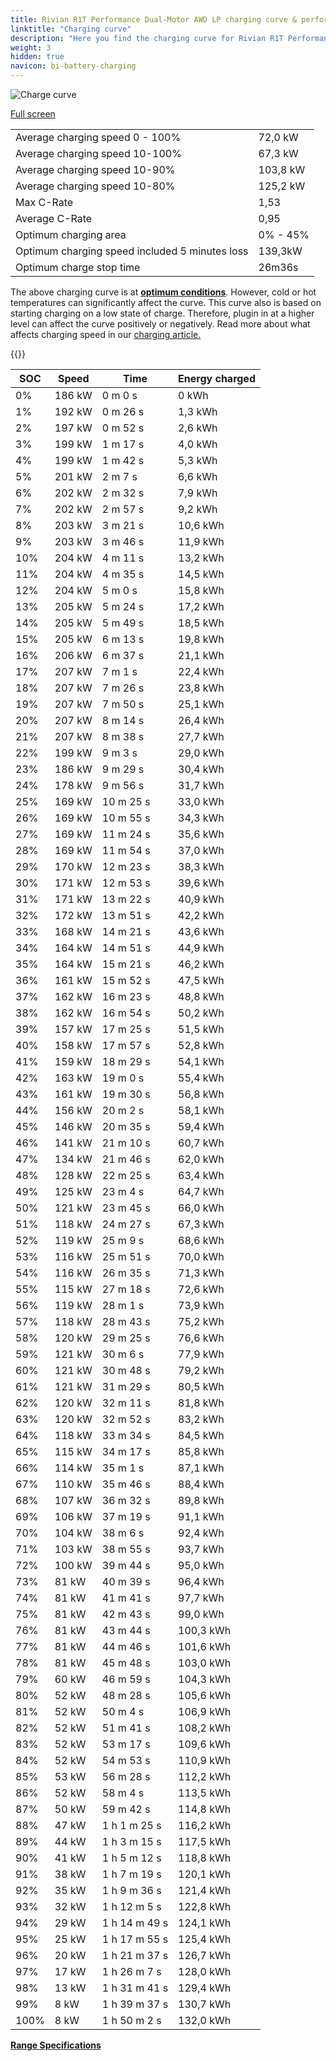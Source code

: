 ```yaml
---
title: Rivian R1T Performance Dual-Motor AWD LP charging curve & performance
linktitle: "Charging curve"
description: "Here you find the charging curve for Rivian R1T Performance Dual-Motor AWD LP."
weight: 3
hidden: true
navicon: bi-battery-charging
---
```

<!-- markdownlint-disable MD033 -->
<img src="../chargingcurve.svg" alt="Charge curve" class="img-fluid">

[Full screen](../chargingcurve.svg)


<table class="table table-striped border">
<tbody>
<tr>
<td>Average charging speed 0 - 100%</td><td>72,0 kW</td>
</tr>
<tr>
<td>Average charging speed 10-100%</td><td>67,3 kW</td>
</tr>
<tr>
<td>Average charging speed 10-90%</td><td>103,8 kW</td>
</tr>
<tr>
<td>Average charging speed 10-80%</td><td>125,2 kW</td>
</tr>
<tr>
<td>Max C-Rate</td><td>1,53</td>
</tr>
<tr>
<td>Average C-Rate</td><td>0,95</td>
</tr>
<tr>
<td>Optimum charging area</td><td>0% - 45%</td>
</tr>
<tr>
<td>Optimum charging speed included 5 minutes loss</td><td>139,3kW</td>
</tr>
<tr>
<td>Optimum charge stop time</td><td>26m36s</td>
</tr>
</tbody>
</table>


The above charging curve is at **[optimum conditions](../../../../../technology/battery/charging/#temperature)**. However, cold or hot temperatures can significantly affect the curve. This curve also is based on starting charging on a low state of charge. Therefore, plugin in at a higher level can affect the curve positively or negatively. Read more about what affects charging speed in our [charging article.](../../../../../technology/battery/charging/)


{{<evkxdisplayaddarticle />}}
<table class="table table-striped border">
<thead>
<tr><th>SOC</th><th>Speed</th><th>Time</th><th>Energy charged</th></tr>
</thead>
<tbody>
<tr>
<td>0%</td><td>186 kW</td><td> 0 m 0 s </td><td>0 kWh </td>
</tr>
<tr>
<td>1%</td><td>192 kW</td><td> 0 m 26 s </td><td>1,3 kWh </td>
</tr>
<tr>
<td>2%</td><td>197 kW</td><td> 0 m 52 s </td><td>2,6 kWh </td>
</tr>
<tr>
<td>3%</td><td>199 kW</td><td> 1 m 17 s </td><td>4,0 kWh </td>
</tr>
<tr>
<td>4%</td><td>199 kW</td><td> 1 m 42 s </td><td>5,3 kWh </td>
</tr>
<tr>
<td>5%</td><td>201 kW</td><td> 2 m 7 s </td><td>6,6 kWh </td>
</tr>
<tr>
<td>6%</td><td>202 kW</td><td> 2 m 32 s </td><td>7,9 kWh </td>
</tr>
<tr>
<td>7%</td><td>202 kW</td><td> 2 m 57 s </td><td>9,2 kWh </td>
</tr>
<tr>
<td>8%</td><td>203 kW</td><td> 3 m 21 s </td><td>10,6 kWh </td>
</tr>
<tr>
<td>9%</td><td>203 kW</td><td> 3 m 46 s </td><td>11,9 kWh </td>
</tr>
<tr>
<td>10%</td><td>204 kW</td><td> 4 m 11 s </td><td>13,2 kWh </td>
</tr>
<tr>
<td>11%</td><td>204 kW</td><td> 4 m 35 s </td><td>14,5 kWh </td>
</tr>
<tr>
<td>12%</td><td>204 kW</td><td> 5 m 0 s </td><td>15,8 kWh </td>
</tr>
<tr>
<td>13%</td><td>205 kW</td><td> 5 m 24 s </td><td>17,2 kWh </td>
</tr>
<tr>
<td>14%</td><td>205 kW</td><td> 5 m 49 s </td><td>18,5 kWh </td>
</tr>
<tr>
<td>15%</td><td>205 kW</td><td> 6 m 13 s </td><td>19,8 kWh </td>
</tr>
<tr>
<td>16%</td><td>206 kW</td><td> 6 m 37 s </td><td>21,1 kWh </td>
</tr>
<tr>
<td>17%</td><td>207 kW</td><td> 7 m 1 s </td><td>22,4 kWh </td>
</tr>
<tr>
<td>18%</td><td>207 kW</td><td> 7 m 26 s </td><td>23,8 kWh </td>
</tr>
<tr>
<td>19%</td><td>207 kW</td><td> 7 m 50 s </td><td>25,1 kWh </td>
</tr>
<tr>
<td>20%</td><td>207 kW</td><td> 8 m 14 s </td><td>26,4 kWh </td>
</tr>
<tr>
<td>21%</td><td>207 kW</td><td> 8 m 38 s </td><td>27,7 kWh </td>
</tr>
<tr>
<td>22%</td><td>199 kW</td><td> 9 m 3 s </td><td>29,0 kWh </td>
</tr>
<tr>
<td>23%</td><td>186 kW</td><td> 9 m 29 s </td><td>30,4 kWh </td>
</tr>
<tr>
<td>24%</td><td>178 kW</td><td> 9 m 56 s </td><td>31,7 kWh </td>
</tr>
<tr>
<td>25%</td><td>169 kW</td><td> 10 m 25 s </td><td>33,0 kWh </td>
</tr>
<tr>
<td>26%</td><td>169 kW</td><td> 10 m 55 s </td><td>34,3 kWh </td>
</tr>
<tr>
<td>27%</td><td>169 kW</td><td> 11 m 24 s </td><td>35,6 kWh </td>
</tr>
<tr>
<td>28%</td><td>169 kW</td><td> 11 m 54 s </td><td>37,0 kWh </td>
</tr>
<tr>
<td>29%</td><td>170 kW</td><td> 12 m 23 s </td><td>38,3 kWh </td>
</tr>
<tr>
<td>30%</td><td>171 kW</td><td> 12 m 53 s </td><td>39,6 kWh </td>
</tr>
<tr>
<td>31%</td><td>171 kW</td><td> 13 m 22 s </td><td>40,9 kWh </td>
</tr>
<tr>
<td>32%</td><td>172 kW</td><td> 13 m 51 s </td><td>42,2 kWh </td>
</tr>
<tr>
<td>33%</td><td>168 kW</td><td> 14 m 21 s </td><td>43,6 kWh </td>
</tr>
<tr>
<td>34%</td><td>164 kW</td><td> 14 m 51 s </td><td>44,9 kWh </td>
</tr>
<tr>
<td>35%</td><td>164 kW</td><td> 15 m 21 s </td><td>46,2 kWh </td>
</tr>
<tr>
<td>36%</td><td>161 kW</td><td> 15 m 52 s </td><td>47,5 kWh </td>
</tr>
<tr>
<td>37%</td><td>162 kW</td><td> 16 m 23 s </td><td>48,8 kWh </td>
</tr>
<tr>
<td>38%</td><td>162 kW</td><td> 16 m 54 s </td><td>50,2 kWh </td>
</tr>
<tr>
<td>39%</td><td>157 kW</td><td> 17 m 25 s </td><td>51,5 kWh </td>
</tr>
<tr>
<td>40%</td><td>158 kW</td><td> 17 m 57 s </td><td>52,8 kWh </td>
</tr>
<tr>
<td>41%</td><td>159 kW</td><td> 18 m 29 s </td><td>54,1 kWh </td>
</tr>
<tr>
<td>42%</td><td>163 kW</td><td> 19 m 0 s </td><td>55,4 kWh </td>
</tr>
<tr>
<td>43%</td><td>161 kW</td><td> 19 m 30 s </td><td>56,8 kWh </td>
</tr>
<tr>
<td>44%</td><td>156 kW</td><td> 20 m 2 s </td><td>58,1 kWh </td>
</tr>
<tr>
<td>45%</td><td>146 kW</td><td> 20 m 35 s </td><td>59,4 kWh </td>
</tr>
<tr>
<td>46%</td><td>141 kW</td><td> 21 m 10 s </td><td>60,7 kWh </td>
</tr>
<tr>
<td>47%</td><td>134 kW</td><td> 21 m 46 s </td><td>62,0 kWh </td>
</tr>
<tr>
<td>48%</td><td>128 kW</td><td> 22 m 25 s </td><td>63,4 kWh </td>
</tr>
<tr>
<td>49%</td><td>125 kW</td><td> 23 m 4 s </td><td>64,7 kWh </td>
</tr>
<tr>
<td>50%</td><td>121 kW</td><td> 23 m 45 s </td><td>66,0 kWh </td>
</tr>
<tr>
<td>51%</td><td>118 kW</td><td> 24 m 27 s </td><td>67,3 kWh </td>
</tr>
<tr>
<td>52%</td><td>119 kW</td><td> 25 m 9 s </td><td>68,6 kWh </td>
</tr>
<tr>
<td>53%</td><td>116 kW</td><td> 25 m 51 s </td><td>70,0 kWh </td>
</tr>
<tr>
<td>54%</td><td>116 kW</td><td> 26 m 35 s </td><td>71,3 kWh </td>
</tr>
<tr>
<td>55%</td><td>115 kW</td><td> 27 m 18 s </td><td>72,6 kWh </td>
</tr>
<tr>
<td>56%</td><td>119 kW</td><td> 28 m 1 s </td><td>73,9 kWh </td>
</tr>
<tr>
<td>57%</td><td>118 kW</td><td> 28 m 43 s </td><td>75,2 kWh </td>
</tr>
<tr>
<td>58%</td><td>120 kW</td><td> 29 m 25 s </td><td>76,6 kWh </td>
</tr>
<tr>
<td>59%</td><td>121 kW</td><td> 30 m 6 s </td><td>77,9 kWh </td>
</tr>
<tr>
<td>60%</td><td>121 kW</td><td> 30 m 48 s </td><td>79,2 kWh </td>
</tr>
<tr>
<td>61%</td><td>121 kW</td><td> 31 m 29 s </td><td>80,5 kWh </td>
</tr>
<tr>
<td>62%</td><td>120 kW</td><td> 32 m 11 s </td><td>81,8 kWh </td>
</tr>
<tr>
<td>63%</td><td>120 kW</td><td> 32 m 52 s </td><td>83,2 kWh </td>
</tr>
<tr>
<td>64%</td><td>118 kW</td><td> 33 m 34 s </td><td>84,5 kWh </td>
</tr>
<tr>
<td>65%</td><td>115 kW</td><td> 34 m 17 s </td><td>85,8 kWh </td>
</tr>
<tr>
<td>66%</td><td>114 kW</td><td> 35 m 1 s </td><td>87,1 kWh </td>
</tr>
<tr>
<td>67%</td><td>110 kW</td><td> 35 m 46 s </td><td>88,4 kWh </td>
</tr>
<tr>
<td>68%</td><td>107 kW</td><td> 36 m 32 s </td><td>89,8 kWh </td>
</tr>
<tr>
<td>69%</td><td>106 kW</td><td> 37 m 19 s </td><td>91,1 kWh </td>
</tr>
<tr>
<td>70%</td><td>104 kW</td><td> 38 m 6 s </td><td>92,4 kWh </td>
</tr>
<tr>
<td>71%</td><td>103 kW</td><td> 38 m 55 s </td><td>93,7 kWh </td>
</tr>
<tr>
<td>72%</td><td>100 kW</td><td> 39 m 44 s </td><td>95,0 kWh </td>
</tr>
<tr>
<td>73%</td><td>81 kW</td><td> 40 m 39 s </td><td>96,4 kWh </td>
</tr>
<tr>
<td>74%</td><td>81 kW</td><td> 41 m 41 s </td><td>97,7 kWh </td>
</tr>
<tr>
<td>75%</td><td>81 kW</td><td> 42 m 43 s </td><td>99,0 kWh </td>
</tr>
<tr>
<td>76%</td><td>81 kW</td><td> 43 m 44 s </td><td>100,3 kWh </td>
</tr>
<tr>
<td>77%</td><td>81 kW</td><td> 44 m 46 s </td><td>101,6 kWh </td>
</tr>
<tr>
<td>78%</td><td>81 kW</td><td> 45 m 48 s </td><td>103,0 kWh </td>
</tr>
<tr>
<td>79%</td><td>60 kW</td><td> 46 m 59 s </td><td>104,3 kWh </td>
</tr>
<tr>
<td>80%</td><td>52 kW</td><td> 48 m 28 s </td><td>105,6 kWh </td>
</tr>
<tr>
<td>81%</td><td>52 kW</td><td> 50 m 4 s </td><td>106,9 kWh </td>
</tr>
<tr>
<td>82%</td><td>52 kW</td><td> 51 m 41 s </td><td>108,2 kWh </td>
</tr>
<tr>
<td>83%</td><td>52 kW</td><td> 53 m 17 s </td><td>109,6 kWh </td>
</tr>
<tr>
<td>84%</td><td>52 kW</td><td> 54 m 53 s </td><td>110,9 kWh </td>
</tr>
<tr>
<td>85%</td><td>53 kW</td><td> 56 m 28 s </td><td>112,2 kWh </td>
</tr>
<tr>
<td>86%</td><td>52 kW</td><td> 58 m 4 s </td><td>113,5 kWh </td>
</tr>
<tr>
<td>87%</td><td>50 kW</td><td> 59 m 42 s </td><td>114,8 kWh </td>
</tr>
<tr>
<td>88%</td><td>47 kW</td><td>1 h 1 m 25 s </td><td>116,2 kWh </td>
</tr>
<tr>
<td>89%</td><td>44 kW</td><td>1 h 3 m 15 s </td><td>117,5 kWh </td>
</tr>
<tr>
<td>90%</td><td>41 kW</td><td>1 h 5 m 12 s </td><td>118,8 kWh </td>
</tr>
<tr>
<td>91%</td><td>38 kW</td><td>1 h 7 m 19 s </td><td>120,1 kWh </td>
</tr>
<tr>
<td>92%</td><td>35 kW</td><td>1 h 9 m 36 s </td><td>121,4 kWh </td>
</tr>
<tr>
<td>93%</td><td>32 kW</td><td>1 h 12 m 5 s </td><td>122,8 kWh </td>
</tr>
<tr>
<td>94%</td><td>29 kW</td><td>1 h 14 m 49 s </td><td>124,1 kWh </td>
</tr>
<tr>
<td>95%</td><td>25 kW</td><td>1 h 17 m 55 s </td><td>125,4 kWh </td>
</tr>
<tr>
<td>96%</td><td>20 kW</td><td>1 h 21 m 37 s </td><td>126,7 kWh </td>
</tr>
<tr>
<td>97%</td><td>17 kW</td><td>1 h 26 m 7 s </td><td>128,0 kWh </td>
</tr>
<tr>
<td>98%</td><td>13 kW</td><td>1 h 31 m 41 s </td><td>129,4 kWh </td>
</tr>
<tr>
<td>99%</td><td>8 kW</td><td>1 h 39 m 37 s </td><td>130,7 kWh </td>
</tr>
<tr>
<td>100%</td><td>8 kW</td><td>1 h 50 m 2 s </td><td>132,0 kWh </td>
</tr>
</tbody>
</table>

<div class="mt-3 mb-3">
<a href="../rangeandconsumption/" class="text-decoration-none text-black">
<strong><i class="bi-arrow-left"></i> Range </strong>
</a>
<a href="../specifications/" class="text-decoration-none text-black float-end">
<strong>Specifications <i class="bi-arrow-right"></i></strong>
</a>
</div>
